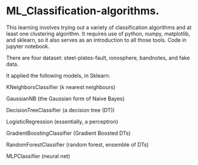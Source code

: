 # ML_Classification-algorithms.
This learning involves trying out a variety of classification algorithms and at least one clustering algorithm. It requires use of python, numpy, matplotlib, and sklearn, so it also serves as an introduction to all those tools. Code in jupyter notebook.

There are four dataset: steel-plates-fault, ionosphere, bandnotes, and fake data. 

It applied the following models, in Sklearn:

KNeighborsClassifier (k nearest neighbours)

GaussianNB (the Gaussian form of Naive Bayes)

DecisionTreeClassifier (a decision tree (DT))

LogisticRegression (essentially, a perceptron)

GradientBoostingClassifier (Gradient Boosted DTs)

RandomForestClassifier (random forest, ensemble of DTs)

MLPClassifier (neural net)
